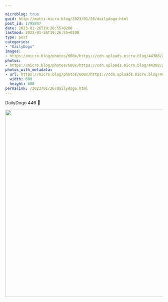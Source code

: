 ```yaml
---

microblog: true
guid: http://matti.micro.blog/2023/01/26/dailydogo.html
post_id: 1795847
date: 2023-01-26T19:26:55+0200
lastmod: 2023-01-26T19:26:55+0200
type: post
categories:
- "DailyDogo"
images:
- https://micro.blog/photos/600x/https://cdn.uploads.micro.blog/44388/2023/677b005718.jpg
photos:
- https://micro.blog/photos/600x/https://cdn.uploads.micro.blog/44388/2023/677b005718.jpg
photos_with_metadata:
- url: https://micro.blog/photos/600x/https://cdn.uploads.micro.blog/44388/2023/677b005718.jpg
  width: 600
  height: 600
permalink: /2023/01/26/dailydogo.html
---
```

DailyDogo 446 🐶

<img src="https://micro.blog/photos/600x/https://blog.martin-haehnel.de/uploads/2023/677b005718.jpg" width="600" height="600" alt="" />
